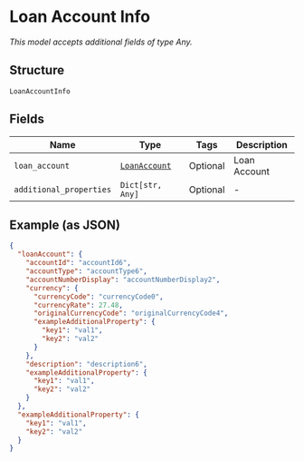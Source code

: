 
# Loan Account Info

*This model accepts additional fields of type Any.*

## Structure

`LoanAccountInfo`

## Fields

| Name | Type | Tags | Description |
|  --- | --- | --- | --- |
| `loan_account` | [`LoanAccount`](../../doc/models/loan-account.md) | Optional | Loan Account |
| `additional_properties` | `Dict[str, Any]` | Optional | - |

## Example (as JSON)

```json
{
  "loanAccount": {
    "accountId": "accountId6",
    "accountType": "accountType6",
    "accountNumberDisplay": "accountNumberDisplay2",
    "currency": {
      "currencyCode": "currencyCode0",
      "currencyRate": 27.48,
      "originalCurrencyCode": "originalCurrencyCode4",
      "exampleAdditionalProperty": {
        "key1": "val1",
        "key2": "val2"
      }
    },
    "description": "description6",
    "exampleAdditionalProperty": {
      "key1": "val1",
      "key2": "val2"
    }
  },
  "exampleAdditionalProperty": {
    "key1": "val1",
    "key2": "val2"
  }
}
```

